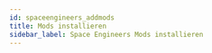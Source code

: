 ```yaml
---
id: spaceengineers_addmods
title: Mods installieren
sidebar_label: Space Engineers Mods installieren
---
```

